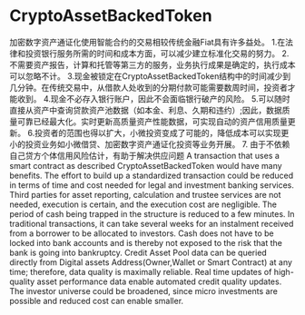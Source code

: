 # CryptoAssetBackedToken
加密数字资产通证化使用智能合约的交易相较传统金融Fiat具有许多益处。
1.在法律和投资银行服务所需的时间和成本方面，可以减少建立标准化交易的努力。
2.不需要资产报告，计算和托管等第三方的服务，业务执行成果是确定的，执行成本可以忽略不计。
3.现金被锁定在CryptoAssetBackedToken结构中的时间减少到几分钟。在传统交易中，从借款人处收到的分期付款可能需要数周时间，投资者才能收到。
4.现金不必存入银行账户，因此不会面临银行破产的风险。
5.可以随时直接从资产中查询贷款资产池数据（如本金、利息、久期和违约）;因此，数据质量可靠已经最大化。实时更新高质量资产性能数据，可实现自动的资产信用质量更新。
6.投资者的范围也得以扩大，小微投资变成了可能的，降低成本可以实现更小的投资业务如小微借贷、加密数字资产通证化投资等业务开展。
7. 由于不依赖自己贷方个体信用风险估计，有助于解决供应问题
A transaction that uses a smart contract as described CryptoAssetBackedToken  would have many benefits. The effort to build up a standardized transaction could be reduced in terms of time and cost needed for legal and investment banking services. Third parties for asset reporting, calculation and trustee services are not needed, execution is certain, and the execution cost are negligible. The period of cash being trapped in the structure is reduced to a few minutes. In traditional transactions, it can take several weeks for an instalment received from a borrower to be allocated to investors. Cash does not have to be locked into bank accounts and is thereby not exposed to the risk that the bank is going into bankruptcy. Credit Asset Pool data can be queried directly from Digital assets Address(Owner,Wallet or Smart Contract) at any time; therefore, data quality is maximally reliable. Real time updates of high-quality asset performance data enable automated credit quality updates. The investor universe could be broadened, since micro investments are possible and reduced cost can enable smaller.
